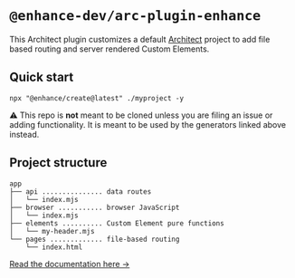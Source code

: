 # `@enhance-dev/arc-plugin-enhance`
This Architect plugin customizes a default [Architect](https://arc.codes) project to add file based routing and server rendered Custom Elements.

## Quick start
`npx "@enhance/create@latest" ./myproject -y`

⚠️ This repo is **not** meant to be cloned unless you are filing an issue or adding functionality. It is meant to be used by the generators linked above instead.

## Project structure

```
app
├── api ............... data routes
│   └── index.mjs
├── browser ........... browser JavaScript
│   └── index.mjs
├── elements .......... Custom Element pure functions
│   └── my-header.mjs
└── pages ............. file-based routing
    └── index.html

```
[Read the documentation here →](https://enhance.dev)
